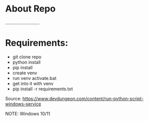 # About Repo

...........................

# Requirements:
 - git clone repo
 - python install
 - pip install
 - create venv
 - run venv activate.bat
 - get into it with venv
 - pip install -r requirements.txt
 
 Source: https://www.devdungeon.com/content/run-python-script-windows-service

NOTE: Windows 10/11

